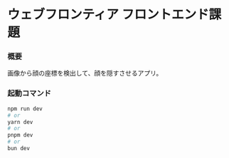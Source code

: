 # ウェブフロンティア フロントエンド課題

### 概要

画像から顔の座標を検出して、顔を隠すさせるアプリ。

### 起動コマンド

```bash
npm run dev
# or
yarn dev
# or
pnpm dev
# or
bun dev
```
